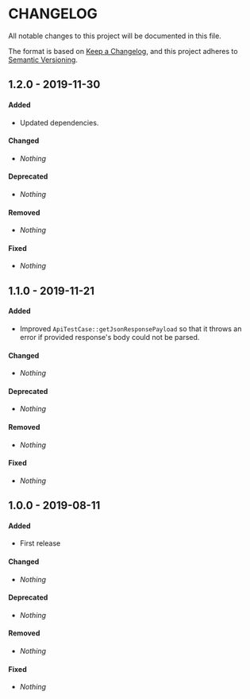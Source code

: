 # CHANGELOG

All notable changes to this project will be documented in this file.

The format is based on [Keep a Changelog](https://keepachangelog.com), and this project adheres to [Semantic Versioning](https://semver.org).

## 1.2.0 - 2019-11-30

#### Added

* Updated dependencies.

#### Changed

* *Nothing*

#### Deprecated

* *Nothing*

#### Removed

* *Nothing*

#### Fixed

* *Nothing*


## 1.1.0 - 2019-11-21

#### Added

* Improved `ApiTestCase::getJsonResponsePayload` so that it throws an error if provided response's body could not be parsed.

#### Changed

* *Nothing*

#### Deprecated

* *Nothing*

#### Removed

* *Nothing*

#### Fixed

* *Nothing*


## 1.0.0 - 2019-08-11

#### Added

* First release

#### Changed

* *Nothing*

#### Deprecated

* *Nothing*

#### Removed

* *Nothing*

#### Fixed

* *Nothing*
